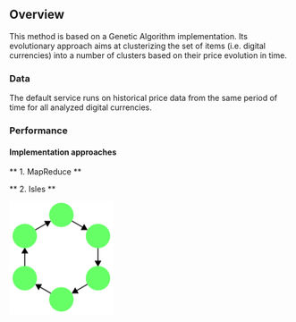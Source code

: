 ## Overview

This method is based on a Genetic Algorithm implementation. Its evolutionary approach aims at
clusterizing the set of items (i.e. digital currencies) into a number of clusters based on their price evolution in time.

### Data

The default service runs on historical price data from the same period of time for all analyzed digital currencies.

### Performance

#### Implementation approaches

** 1. MapReduce **

** 2. Isles **

![isles](images/isles-orientedGraph.png)
